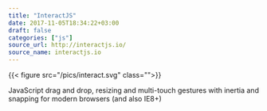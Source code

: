 ```yaml
---
title: "InteractJS"
date: 2017-11-05T18:34:22+03:00
draft: false
categories: ["js"]
source_url: http://interactjs.io/
source_name: interactjs.io
---
```


{{< figure src="/pics/interact.svg" class="">}}

JavaScript drag and drop, resizing and multi-touch gestures with inertia and snapping for modern browsers (and also IE8+) 

<!--more-->

